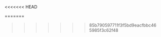 <<<<<<< HEAD
<!-- Yoga Challenge game -->
=======
<!-- Yoga Game -->
>>>>>>> 85b790597711f3f5bd9eacfbbc465985f3c62f48
